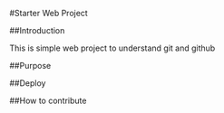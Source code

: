 #Starter Web Project

##Introduction

This is simple web project to understand git and github





##Purpose


##Deploy


##How to contribute